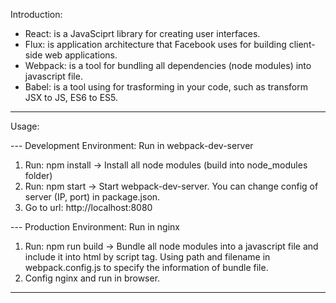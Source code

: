 Introduction:

- React: is a JavaSciprt library for creating user interfaces.
- Flux: is application architecture that Facebook uses for building client-side web applications.
- Webpack: is a tool for bundling all dependencies (node modules) into javascript file.
- Babel: is a tool using for trasforming in your code, such as transform JSX to JS, ES6 to ES5.

--------------------------------------------------------------------------------------------------

Usage:

--- Development Environment: Run in webpack-dev-server
1. Run: npm install
   -> Install all node modules (build into node_modules folder)
2. Run: npm start
   -> Start webpack-dev-server. You can change config of server (IP, port) in package.json.
3. Go to url: http://localhost:8080

--- Production Environment: Run in nginx
1. Run: npm run build 
   -> Bundle all node modules into a javascript file and include it into html by script tag.
      Using path and filename in webpack.config.js to specify the information of bundle file.
2. Config nginx and run in browser.

--------------------------------------------------------------------------------------------------